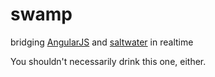 swamp
=====

bridging [AngularJS](https://github.com/angular/angular.js) and [saltwater](https://github.com/daviddeutsch/saltwater) in realtime

You shouldn't necessarily drink this one, either.
